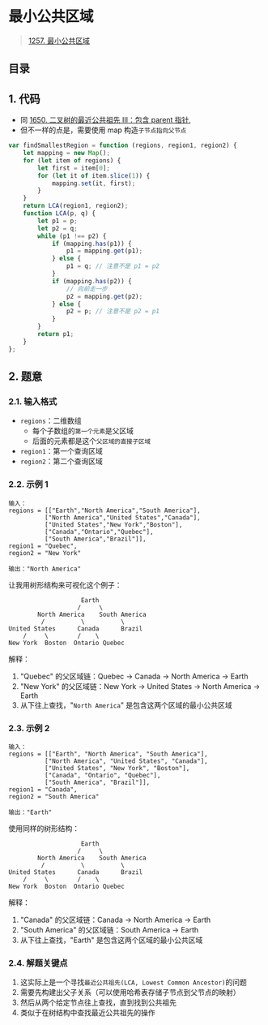 
# 最小公共区域


>  [1257. 最小公共区域](https://leetcode.cn/problems/smallest-common-region/)


## 目录
<!-- toc -->
 ## 1. 代码 

- 同 [1650. 二叉树的最近公共祖先 III：包含 parent 指针](/post/n4mC1ZSv.html),
- 但不一样的点是，需要使用 map 构造`子节点指向父节点`

```javascript
var findSmallestRegion = function (regions, region1, region2) {
    let mapping = new Map();
    for (let item of regions) {
        let first = item[0];
        for (let it of item.slice(1)) {
            mapping.set(it, first);
        }
    }
    return LCA(region1, region2);
    function LCA(p, q) {
        let p1 = p;
        let p2 = q;
        while (p1 !== p2) {
            if (mapping.has(p1)) {
                p1 = mapping.get(p1);
            } else {
                p1 = q; // 注意不是 p1 = p2
            }
            if (mapping.has(p2)) {
                // 向前走一步
                p2 = mapping.get(p2);
            } else {
                p2 = p; // 注意不是 p2 = p1
            }
        }
        return p1;
    }
};
```

## 2. 题意

### 2.1. 输入格式

- `regions`：二维数组
	- 每个子数组的`第一个元素`是父区域
	- 后面的元素都是这个`父区域的直接子区域`
- `region1`：第一个查询区域
- `region2`：第二个查询区域

### 2.2. 示例 1

```
输入：
regions = [["Earth","North America","South America"],
          ["North America","United States","Canada"],
          ["United States","New York","Boston"],
          ["Canada","Ontario","Quebec"],
          ["South America","Brazil"]],
region1 = "Quebec",
region2 = "New York"

输出："North America"
```

让我用树形结构来可视化这个例子：

```
                    Earth
                   /     \
        North America    South America
         /          \          \
United States      Canada      Brazil
    /     \        /    \
New York  Boston  Ontario Quebec
```

解释：
1. "Quebec" 的父区域链：Quebec -> Canada -> North America -> Earth
2. "New York" 的父区域链：New York -> United States -> North America -> Earth
3. 从下往上查找，"`North America`" 是包含这两个区域的最小公共区域

### 2.3. 示例 2

```
输入：
regions = [["Earth", "North America", "South America"],
          ["North America", "United States", "Canada"],
          ["United States", "New York", "Boston"],
          ["Canada", "Ontario", "Quebec"],
          ["South America", "Brazil"]],
region1 = "Canada",
region2 = "South America"

输出："Earth"
```

使用同样的树形结构：

```
                    Earth
                   /     \
        North America    South America
         /          \          \
United States      Canada      Brazil
    /     \        /    \
New York  Boston  Ontario Quebec
```

解释：
1. "Canada" 的父区域链：Canada -> North America -> Earth
2. "South America" 的父区域链：South America -> Earth
3. 从下往上查找，"Earth" 是包含这两个区域的最小公共区域

### 2.4. 解题关键点

1. 这实际上是一个寻找`最近公共祖先(LCA, Lowest Common Ancestor)`的问题
2. 需要先构建出父子关系（可以使用哈希表存储子节点到父节点的映射）
3. 然后从两个给定节点往上查找，直到找到公共祖先
4. 类似于在树结构中查找最近公共祖先的操作
